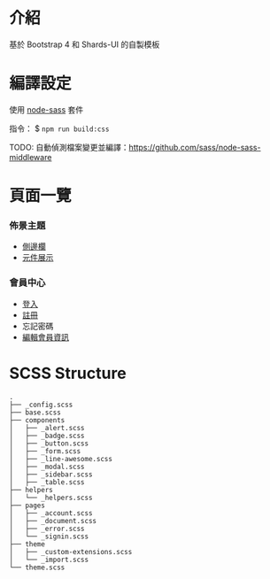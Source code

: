 # 介紹
基於 Bootstrap 4 和 Shards-UI 的自製模板

# 編譯設定
使用 [node-sass](https://github.com/sass/node-sass) 套件

指令： $ `npm run build:css`

TODO: 自動偵測檔案變更並編譯：https://github.com/sass/node-sass-middleware

# 頁面一覽
### 佈景主題
- [側邊欄](sidebar.html)
- [元件展示](theme.html)

### 會員中心
- [登入](signin.html)
- [註冊](signup.html)
- 忘記密碼
- [編輯會員資訊](edit-account.html)

# SCSS Structure
```
.
├── _config.scss
├── base.scss
├── components
│   ├── _alert.scss
│   ├── _badge.scss
│   ├── _button.scss
│   ├── _form.scss
│   ├── _line-awesome.scss
│   ├── _modal.scss
│   ├── _sidebar.scss
│   ├── _table.scss
├── helpers
│   └── _helpers.scss
├── pages
│   ├── _account.scss
│   ├── _document.scss
│   ├── _error.scss
│   └── _signin.scss
├── theme
│   ├── _custom-extensions.scss
│   └── _import.scss
└── theme.scss
```
